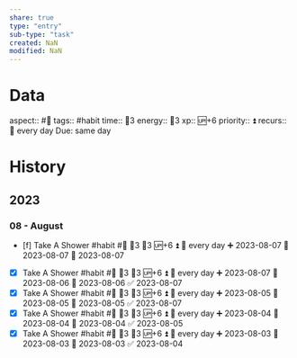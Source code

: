 ```yaml
---
share: true
type: "entry"
sub-type: "task"
created: NaN 
modified: NaN
---
```

# Data
aspect:: #🚿
tags:: #habit
time:: 🍅3
energy:: 🥄3
xp:: 🆙+6
priority:: ⏫
recurs:: 🔁 every day
Due: same day
# History
## 2023
### 08 - August
- [f] Take A Shower #habit #🚿 🍅3 🥄3 🆙+6 ⏫ 🔁 every day ➕ 2023-08-07 🛫 2023-08-07 📅 2023-08-07
- [x] Take A Shower #habit #🚿 🍅3 🥄3 🆙+6 ⏫ 🔁 every day ➕ 2023-08-07 🛫 2023-08-06 📅 2023-08-06 ✅ 2023-08-07
- [x] Take A Shower #habit #🚿 🍅3 🥄3 🆙+6 ⏫ 🔁 every day ➕ 2023-08-05 🛫 2023-08-05 📅 2023-08-05 ✅ 2023-08-07
- [x] Take A Shower #habit #🚿 🍅3 🥄3 🆙+6 ⏫ 🔁 every day ➕ 2023-08-04 🛫 2023-08-04 📅 2023-08-04 ✅ 2023-08-05
- [x] Take A Shower #habit #🚿 🍅3 🥄3 🆙+6 ⏫ 🔁 every day ➕ 2023-08-03 🛫 2023-08-03 📅 2023-08-03 ✅ 2023-08-04